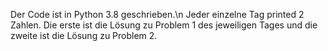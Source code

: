 Der Code ist in Python 3.8 geschrieben.\n
Jeder einzelne Tag printed 2 Zahlen. Die erste ist die Lösung zu Problem 1 des jeweiligen Tages und die zweite ist die Lösung zu Problem 2.

